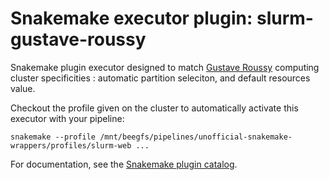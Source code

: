 # Snakemake executor plugin: slurm-gustave-roussy

Snakemake plugin executor designed to match [Gustave Roussy](https://www.gustaveroussy.fr/en) computing cluster specificities : automatic partition seleciton, and default resources value.

Checkout the profile given on the cluster to automatically activate this executor with your pipeline:

`snakemake --profile /mnt/beegfs/pipelines/unofficial-snakemake-wrappers/profiles/slurm-web ... `

For documentation, see the [Snakemake plugin catalog](https://snakemake.github.io/snakemake-plugin-catalog/plugins/executor/slurm-gustave-roussy.html).